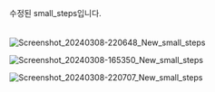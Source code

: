 수정된 small_steps입니다.
</br>
</br>
</br>
![Screenshot_20240308-220648_New_small_steps](https://github.com/hyewoon/Small_Steps/assets/113662682/78dabacb-63d0-424c-9dca-fdc8e7ca72ca)

![Screenshot_20240308-165350_New_small_steps](https://github.com/hyewoon/Small_Steps/assets/113662682/53448313-db2a-40ed-ab78-839bbdec1b8d)

![Screenshot_20240308-220707_New_small_steps](https://github.com/hyewoon/Small_Steps/assets/113662682/fb2a1fa9-2289-4690-9bef-5e464cd8c841)





